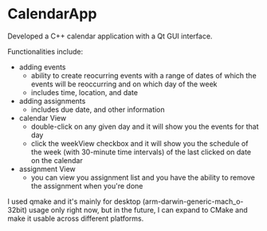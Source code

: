 # CalendarApp

Developed a C++ calendar application with a Qt GUI interface. 

Functionalities include:
  - adding events
      - ability to create reocurring events with a range of dates of which the events will be reoccurring and on which day of the week
      - includes time, location, and date
  - adding assignments
      - includes due date, and other information
  - calendar View
      - double-click on any given day and it will show you the events for that day
      - click the weekView checkbox and it will show you the schedule of the week (with 30-minute time intervals) of the last clicked on           date on the calendar
  - assignment View
      - you can view you assignment list and you have the ability to remove the assignment when you're done
   
I used qmake and it's mainly for desktop (arm-darwin-generic-mach_o-32bit) usage only right now, but in the future, I can expand to CMake and make it usable across different platforms.
